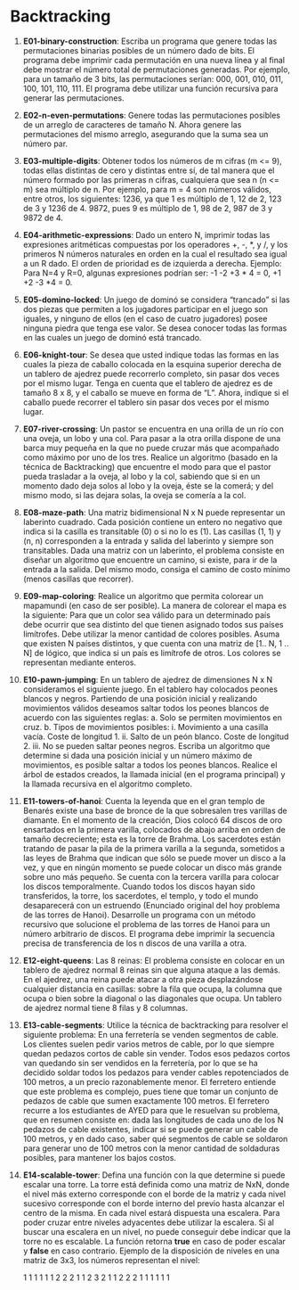 # Backtracking

1) **E01-binary-construction**: Escriba un programa que genere todas las permutaciones binarias posibles de un número dado de bits. El programa debe imprimir cada permutación en una nueva línea y al final debe mostrar el número total de permutaciones generadas. Por ejemplo, para un tamaño de 3 bits, las permutaciones serían: 000, 001, 010, 011, 100, 101, 110, 111. El programa debe utilizar una función recursiva para generar las permutaciones.

2) **E02-n-even-permutations**: Genere todas las permutaciones posibles de un arreglo de caracteres de tamaño N. Ahora genere las permutaciones del mismo arreglo, asegurando que la suma sea un número par.

3) **E03-multiple-digits**: Obtener todos los números de m cifras (m <= 9), todas ellas distintas de cero y distintas entre sí, de tal manera que el número formado por las primeras n cifras, cualquiera que sea n (n <= m) sea múltiplo de n. Por ejemplo, para m = 4 son números válidos, entre otros, los siguientes: 1236, ya que 1 es múltiplo de 1, 12 de 2, 123 de 3 y 1236 de 4. 9872, pues 9 es múltiplo de 1, 98 de 2, 987 de 3 y 9872 de 4.

4) **E04-arithmetic-expressions**: Dado un entero N, imprimir todas las expresiones aritméticas compuestas por los operadores +, -, *, y /, y los primeros N números naturales en orden en la cual el resultado sea igual a un R dado. El orden de prioridad es de izquierda a derecha. Ejemplo: Para N=4 y R=0, algunas expresiones podrían ser: -1 -2 +3 * 4 = 0, +1 +2 -3 *4 = 0.

5) **E05-domino-locked**: Un juego de dominó se considera “trancado” si las dos piezas que permiten a los jugadores participar en el juego son iguales, y ninguno de ellos (en el caso de cuatro jugadores) posee ninguna piedra que tenga ese valor. Se desea conocer todas las formas en las cuales un juego de dominó está trancado.

6) **E06-knight-tour**: Se desea que usted indique todas las formas en las cuales la pieza de caballo colocada en la esquina superior derecha de un tablero de ajedrez puede recorrerlo completo, sin pasar dos veces por el mismo lugar. Tenga en cuenta que el tablero de ajedrez es de tamaño 8 x 8, y el caballo se mueve en forma de “L”. Ahora, indique si el caballo puede recorrer el tablero sin pasar dos veces por el mismo lugar.

7) **E07-river-crossing**: Un pastor se encuentra en una orilla de un río con una oveja, un lobo y una col. Para pasar a la otra orilla dispone de una barca muy pequeña en la que no puede cruzar más que acompañado como máximo por uno de los tres. Realice un algoritmo (basado en la técnica de Backtracking) que encuentre el modo para que el pastor pueda trasladar a la oveja, al lobo y la col, sabiendo que si en un momento dado deja solos al lobo y la oveja, éste se la comerá; y del mismo modo, si las dejara solas, la oveja se comería a la col.

8) **E08-maze-path**: Una matriz bidimensional N x N puede representar un laberinto cuadrado. Cada posición contiene un entero no negativo que indica si la casilla es transitable (0) o si no lo es (1). Las casillas (1, 1) y (n, n) corresponden a la entrada y salida del laberinto y siempre son transitables. Dada una matriz con un laberinto, el problema consiste en diseñar un algoritmo que encuentre un camino, si existe, para ir de la entrada a la salida. Del mismo modo, consiga el camino de costo mínimo (menos casillas que recorrer).

9) **E09-map-coloring**: Realice un algoritmo que permita colorear un mapamundi (en caso de ser posible). La manera de colorear el mapa es la siguiente: Para que un color sea válido para un determinado país debe ocurrir que sea distinto del que tienen asignado todos sus países limítrofes. Debe utilizar la menor cantidad de colores posibles. Asuma que existen N países distintos, y que cuenta con una matriz de [1.. N, 1 .. N] de lógico, que indica si un país es limítrofe de otros. Los colores se representan mediante enteros.

10) **E10-pawn-jumping**: En un tablero de ajedrez de dimensiones N x N consideramos el siguiente juego. En el tablero hay colocados peones blancos y negros. Partiendo de una posición inicial y realizando movimientos válidos deseamos saltar todos los peones blancos de acuerdo con las siguientes reglas:
    a. Solo se permiten movimientos en cruz.
    b. Tipos de movimientos posibles:
        i. Movimiento a una casilla vacía. Coste de longitud 1.
        ii. Salto de un peón blanco. Coste de longitud 2.
        iii. No se pueden saltar peones negros.
    Escriba un algoritmo que determine si dada una posición inicial y un número máximo de movimientos, es posible saltar a todos los peones blancos. Realice el árbol de estados creados, la llamada inicial (en el programa principal) y la llamada recursiva en el algoritmo completo.

11) **E11-towers-of-hanoi**: Cuenta la leyenda que en el gran templo de Benarés existe una base de bronce de la que sobresalen tres varillas de diamante. En el momento de la creación, Dios colocó 64 discos de oro ensartados en la primera varilla, colocados de abajo arriba en orden de tamaño decreciente; esta es la torre de Brahma. Los sacerdotes están tratando de pasar la pila de la primera varilla a la segunda, sometidos a las leyes de Brahma que indican que sólo se puede mover un disco a la vez, y que en ningún momento se puede colocar un disco más grande sobre uno más pequeño. Se cuenta con la tercera varilla para colocar los discos temporalmente. Cuando todos los discos hayan sido transferidos, la torre, los sacerdotes, el templo, y todo el mundo desaparecerá con un estruendo (Enunciado original del hoy problema de las torres de Hanoi). Desarrolle un programa con un método recursivo que solucione el problema de las torres de Hanoi para un número arbitrario de discos. El programa debe imprimir la secuencia precisa de transferencia de los n discos de una varilla a otra.

12) **E12-eight-queens**: Las 8 reinas: El problema consiste en colocar en un tablero de ajedrez normal 8 reinas sin que alguna ataque a las demás. En el ajedrez, una reina puede atacar a otra pieza desplazándose cualquier distancia en casillas: sobre la fila que ocupa, la columna que ocupa o bien sobre la diagonal o las diagonales que ocupa. Un tablero de ajedrez normal tiene 8 filas y 8 columnas.

13) **E13-cable-segments**: Utilice la técnica de backtracking para resolver el siguiente problema: En una ferretería se venden segmentos de cable. Los clientes suelen pedir varios metros de cable, por lo que siempre quedan pedazos cortos de cable sin vender. Todos esos pedazos cortos van quedando sin ser vendidos en la ferretería, por lo que se ha decidido soldar todos los pedazos para vender cables repotenciados de 100 metros, a un precio razonablemente menor. El ferretero entiende que este problema es complejo, pues tiene que tomar un conjunto de pedazos de cable que sumen exactamente 100 metros. El ferretero recurre a los estudiantes de AYED para que le resuelvan su problema, que en resumen consiste en: dada las longitudes de cada uno de los N pedazos de cable existentes, indicar si se puede generar un cable de 100 metros, y en dado caso, saber qué segmentos de cable se soldaron para generar uno de 100 metros con la menor cantidad de soldaduras posibles, para mantener los bajos costos.

14) **E14-scalable-tower**: Defina una función con la que determine si puede escalar una torre. La torre está definida como una matriz de NxN, donde el nivel más externo corresponde con el borde de la matriz y cada nivel sucesivo corresponde con el borde interno del previo hasta alcanzar el centro de la misma. En cada nivel estará dispuesta una escalera. Para poder cruzar entre niveles adyacentes debe utilizar la escalera. Si al buscar una escalera en un nivel, no puede conseguir debe indicar que la torre no es escalable. La función retorna **true** en caso de poder escalar y **false** en caso contrario. Ejemplo de la disposición de niveles en una matriz de 3x3, los números representan el nivel:

	1 1 1 1 1
	1 2 2 2 1
	1 2 3 2 1
	1 2 2 2 1
	1 1 1 1 1
